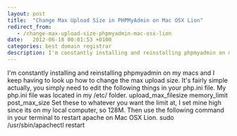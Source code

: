 ```yaml
---
layout: post
title:  "Change Max Upload Size in PHPMyAdmin on Mac OSX Lion"
redirect_from:
   - /change-max-upload-size-phpmyadmin-mac-osx-lion
date:   2012-06-18 00:01:53 +0100
categories: best domain registrar
description: I'm constantly installing and reinstalling phpmyadmin on my macs and I keep having to look up how to change the max upload size. It's fairly simple actually, you simply need to edit the following thin
---
```


I'm constantly installing and reinstalling phpmyadmin on my macs and I keep having to look up how to change the max upload size. It's fairly simple actually, you simply need to edit the following things in your php.ini file. My php.ini file was located in my /etc/ folder. upload\_max\_filesize memory\_limit post\_max\_size Set these to whatever you want the limit at, I set mine high since its on my local computer, so 128M. Then use the following command in your terminal to restart apache on Mac OSX Lion. sudo /usr/sbin/apachectl restart